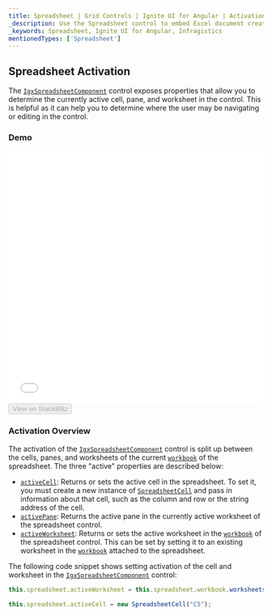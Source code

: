```yaml
---
title: Spreadsheet | Grid Controls | Ignite UI for Angular | Activation | Infragistics |
_description: Use the Spreadsheet control to embed Excel document creation and editing experiences right into your application.
_keywords: Spreadsheet, Ignite UI for Angular, Infragistics
mentionedTypes: ['Spreadsheet']
---
```


## Spreadsheet Activation

The [`IgxSpreadsheetComponent`](spreadsheet_activation.md) control exposes properties that allow you to determine the currently active cell, pane, and worksheet in the control. This is helpful as it can help you to determine where the user may be navigating or editing in the control.

### Demo

<div class="sample-container loading" style="height: 500px">
    <iframe id="spreadsheet-overview-sample-iframe" src='{environment:demosBaseUrl}/spreadsheet/spreadsheet-overview' width="100%" height="100%" seamless frameBorder="0" onload="onXPlatSampleIframeContentLoaded(this);"></iframe>
</div>
<div>
    <button data-localize="stackblitz" disabled class="stackblitz-btn"   data-iframe-id="spreadsheet-overview-sample-iframe" data-demos-base-url="{environment:demosBaseUrl}">View on StackBlitz
    </button>
</div>

<div class="divider--half"></div>

### Activation Overview

The activation of the [`IgxSpreadsheetComponent`](spreadsheet_activation.md) control is split up between the cells, panes, and worksheets of the current [`workbook`](spreadsheet_activation.md) of the spreadsheet. The three "active" properties are described below:

-   [`activeCell`](spreadsheet_activation.md): Returns or sets the active cell in the spreadsheet. To set it, you must create a new instance of [`SpreadsheetCell`](spreadsheet_activation.md) and pass in information about that cell, such as the column and row or the string address of the cell.
-   [`activePane`](spreadsheet_activation.md): Returns the active pane in the currently active worksheet of the spreadsheet control.
-   [`activeWorksheet`](spreadsheet_activation.md): Returns or sets the active worksheet in the [`workbook`](spreadsheet_activation.md) of the spreadsheet control. This can be set by setting it to an existing worksheet in the [`workbook`](spreadsheet_activation.md) attached to the spreadsheet.

The following code snippet shows setting activation of the cell and worksheet in the [`IgxSpreadsheetComponent`](spreadsheet_activation.md) control:

```ts
this.spreadsheet.activeWorksheet = this.spreadsheet.workbook.worksheets(1);

this.spreadsheet.activeCell = new SpreadsheetCell("C5");
```
